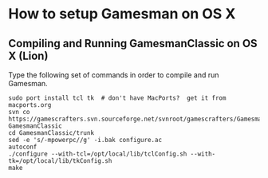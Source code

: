 How to setup Gamesman on OS X
=============================

Compiling and Running GamesmanClassic on OS X (Lion)
----------------------------------------------------

Type the following set of commands in order to compile and run Gamesman.

    sudo port install tcl tk  # don't have MacPorts?  get it from macports.org
    svn co https://gamescrafters.svn.sourceforge.net/svnroot/gamescrafters/GamesmanClassic/ GamesmanClassic
    cd GamesmanClassic/trunk
    sed -e 's/-mpowerpc//g' -i.bak configure.ac
    autoconf
    ./configure --with-tcl=/opt/local/lib/tclConfig.sh --with-tk=/opt/local/lib/tkConfig.sh
    make
